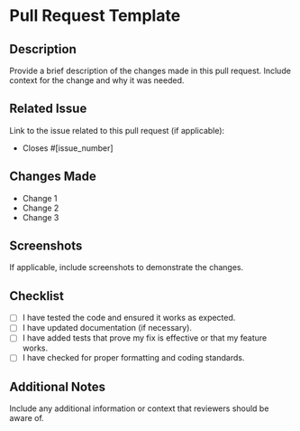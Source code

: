 # Pull Request Template

## Description
Provide a brief description of the changes made in this pull request. Include context for the change and why it was needed.

## Related Issue
Link to the issue related to this pull request (if applicable):
- Closes #[issue_number]

## Changes Made
- Change 1
- Change 2
- Change 3

## Screenshots
If applicable, include screenshots to demonstrate the changes.

## Checklist
- [ ] I have tested the code and ensured it works as expected.
- [ ] I have updated documentation (if necessary).
- [ ] I have added tests that prove my fix is effective or that my feature works.
- [ ] I have checked for proper formatting and coding standards.

## Additional Notes
Include any additional information or context that reviewers should be aware of.
